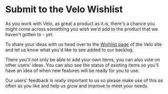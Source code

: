# Submit to the Velo Wishlist

As you work with Velo, as great a product as it is, there's a chance you might come across something you wish we'd add to the product that we haven't gotten to - yet.

To share your ideas with us head over to the [Wishlist page](https://www.wix.com/velo/wishlist) of the Velo site and let us know what you'd like to see added to our backlog.

There you'll not only be able to add your own items, you can also vote on other users' ideas. You can also see the status of existing items so you'll have an idea of when new features will be ready for you to use.

Our users' feedback is really important to us so please make use of this as often as you like and help us grow and improve to meet your needs.
